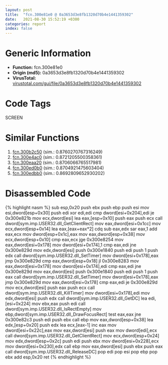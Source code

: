 ```yaml
---
layout: post
title:  "fcn.300e81e0 @ 0a3653d3e8fb1320d70b4e1441359302"
date:   2021-08-30 15:52:19 +0300
categories: report
index: false
---
```


# Generic Information
- **Function:** fcn.300e81e0
- **Origin (md5):** 0a3653d3e8fb1320d70b4e1441359302
- **VirusTotal:** [virustotal.com/gui/file/0a3653d3e8fb1320d70b4e1441359302][virustotal_ref]

# Code Tags
<span class="tag" id="SCREEN">SCREEN</span>


# Similar Functions

1. [fcn.300b2c50][similar_1_ref] (sim.: 0.8760270767316249)
2. [fcn.300e4ac0][similar_2_ref] (sim.: 0.8721205500358361)
3. [fcn.300eaa20][similar_3_ref] (sim.: 0.8706066765517981)
4. [fcn.300ed0b0][similar_4_ref] (sim.: 0.8704921475603404)
5. [fcn.300edbb0][similar_5_ref] (sim.: 0.8692809652930202)


# Disassembled Code

{% highlight nasm %}
sub esp,0x20
push ebx
push ebp
push esi
mov esi,dword[esp+0x30]
push edi
xor edi,edi
cmp dword[esi+0x204],edi
je 0x300e821b
mov ecx,dword[esi]
lea eax,[esp+0x10]
push eax
push ecx
call dword[sym.imp.USER32.dll_GetClientRect]
mov eax,dword[esi+0x1cc]
mov ecx,dword[esp+0x14]
lea eax,[eax+eax*2]
cdq 
sub eax,edx
sar eax,1
add eax,ecx
mov dword[esp+0x1c],eax
mov eax,dword[esp+0x38]
mov ecx,dword[esp+0x10]
cmp eax,ecx
jge 0x300e8254
mov eax,dword[esi+0x178]
mov dword[esi+0x174],1
cmp eax,edi
jne 0x300e829d
mov edx,dword[esi]
push 0x300e1840
push edi
push 1
push edx
call dword[sym.imp.USER32.dll_SetTimer]
mov dword[esi+0x178],eax
jmp 0x300e829d
cmp eax,dword[esp+0x18]
jl 0x300e8283
mov eax,dword[esi+0x178]
mov dword[esi+0x174],edi
cmp eax,edi
jne 0x300e829d
mov eax,dword[esi]
push 0x300e1840
push edi
push 1
push eax
call dword[sym.imp.USER32.dll_SetTimer]
mov dword[esi+0x178],eax
jmp 0x300e829d
mov eax,dword[esi+0x178]
cmp eax,edi
je 0x300e829d
mov ecx,dword[esi]
push eax
push ecx
call dword[sym.imp.USER32.dll_KillTimer]
mov dword[esi+0x178],edi
mov edx,dword[esi]
push edx
call dword[sym.imp.USER32.dll_GetDC]
lea edi,[esi+0x224]
mov ebx,eax
push edi
call dword[sym.imp.USER32.dll_IsRectEmpty]
mov ebp,dword[sym.imp.USER32.dll_DrawFocusRect]
test eax,eax
jne 0x300e82c3
push edi
push ebx
call ebp
mov eax,dword[esp+0x38]
lea edx,[esp+0x20]
push edx
lea ecx,[eax-1]
inc eax
mov dword[esi+0x22c],eax
mov eax,dword[esi]
push eax
mov dword[edi],ecx
call dword[sym.imp.USER32.dll_GetClientRect]
mov ecx,dword[esp+0x24]
mov edx,dword[esp+0x2c]
push edi
push ebx
mov dword[esi+0x228],ecx
mov dword[esi+0x230],edx
call ebp
mov eax,dword[esi]
push ebx
push eax
call dword[sym.imp.USER32.dll_ReleaseDC]
pop edi
pop esi
pop ebp
pop ebx
add esp,0x20
ret 
{% endhighlight %}


[similar_1_ref]: /report/fcn.300b2c50@0a3653d3e8fb1320d70b4e1441359302
[similar_2_ref]: /report/fcn.300e4ac0@0a3653d3e8fb1320d70b4e1441359302
[similar_3_ref]: /report/fcn.300eaa20@0a3653d3e8fb1320d70b4e1441359302
[similar_4_ref]: /report/fcn.300ed0b0@0a3653d3e8fb1320d70b4e1441359302
[similar_5_ref]: /report/fcn.300edbb0@0a3653d3e8fb1320d70b4e1441359302
[virustotal_ref]: https://www.virustotal.com/gui/file/0a3653d3e8fb1320d70b4e1441359302